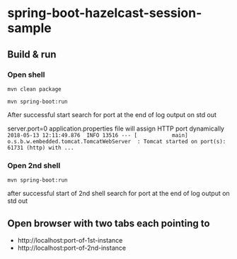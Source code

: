# spring-boot-hazelcast-session-sample
## Build & run
### Open shell
`mvn clean package`

`mvn spring-boot:run`

After successful start search for port at the end of log output on std out

server.port=0 application.properties file will assign HTTP port dynamically
`2018-05-13 12:11:49.876  INFO 13516 --- [           main] o.s.b.w.embedded.tomcat.TomcatWebServer  : Tomcat started on port(s): 61731 (http) with ...`

### Open 2nd shell
`mvn spring-boot:run`

after successful start of 2nd shell search for port at the end of log output on std out

## Open browser with two tabs each pointing to 
* http://localhost:port-of-1st-instance
* http://localhost:port-of-2nd-instance
